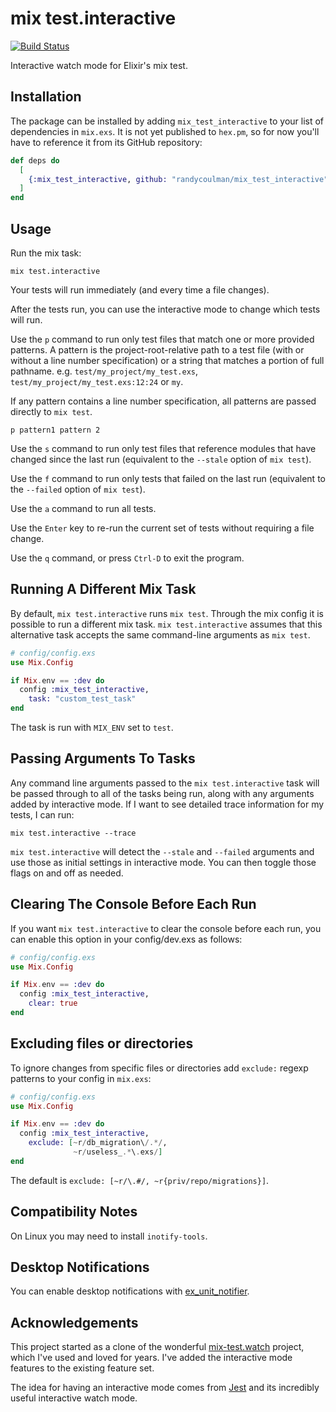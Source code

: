 # mix test.interactive

[![Build Status](https://circleci.com/gh/randycoulman/mix_test_interactive.svg?style=shield)](https://app.circleci.com/pipelines/github/randycoulman/mix_test_interactive)

Interactive watch mode for Elixir's mix test.

## Installation

The package can be installed by adding `mix_test_interactive` to your list of dependencies in `mix.exs`. It is not yet published to `hex.pm`, so for now you'll have to reference it from its GitHub repository:

```elixir
def deps do
  [
    {:mix_test_interactive, github: "randycoulman/mix_test_interactive", branch: "main", only: :dev, runtime: false}
  ]
end
```

## Usage

Run the mix task:

```shell
mix test.interactive
```

Your tests will run immediately (and every time a file changes).

After the tests run, you can use the interactive mode to change which tests will run.

Use the `p` command to run only test files that match one or more provided patterns. A pattern is the project-root-relative path to a test file (with or without a line number specification) or a string that matches a portion of full pathname. e.g. `test/my_project/my_test.exs`, `test/my_project/my_test.exs:12:24` or `my`.

If any pattern contains a line number specification, all patterns are passed directly to `mix test`.

```
p pattern1 pattern 2
```

Use the `s` command to run only test files that reference modules that have changed since the last run (equivalent to the `--stale` option of `mix test`).

Use the `f` command to run only tests that failed on the last run (equivalent to the `--failed` option of `mix test`).

Use the `a` command to run all tests.

Use the `Enter` key to re-run the current set of tests without requiring a file change.

Use the `q` command, or press `Ctrl-D` to exit the program.

## Running A Different Mix Task

By default, `mix test.interactive` runs `mix test`. Through the mix config it is possible to run a different mix task. `mix test.interactive` assumes that this alternative task accepts the same command-line arguments as `mix test`.

```elixir
# config/config.exs
use Mix.Config

if Mix.env == :dev do
  config :mix_test_interactive,
    task: "custom_test_task"
end
```

The task is run with `MIX_ENV` set to `test`.

## Passing Arguments To Tasks

Any command line arguments passed to the `mix test.interactive` task will be passed
through to all of the tasks being run, along with any arguments added by interactive mode. If I want to see detailed trace information for my tests, I can run:

```
mix test.interactive --trace
```

`mix test.interactive` will detect the `--stale` and `--failed` arguments and use those as initial settings in interactive mode. You can then toggle those flags on and off as needed.

## Clearing The Console Before Each Run

If you want `mix test.interactive` to clear the console before each run, you can
enable this option in your config/dev.exs as follows:

```elixir
# config/config.exs
use Mix.Config

if Mix.env == :dev do
  config :mix_test_interactive,
    clear: true
end
```

## Excluding files or directories

To ignore changes from specific files or directories add `exclude:` regexp
patterns to your config in `mix.exs`:

```elixir
# config/config.exs
use Mix.Config

if Mix.env == :dev do
  config :mix_test_interactive,
    exclude: [~r/db_migration\/.*/,
              ~r/useless_.*\.exs/]
end
```

The default is `exclude: [~r/\.#/, ~r{priv/repo/migrations}]`.

## Compatibility Notes

On Linux you may need to install `inotify-tools`.

## Desktop Notifications

You can enable desktop notifications with
[ex_unit_notifier](https://github.com/navinpeiris/ex_unit_notifier).

## Acknowledgements

This project started as a clone of the wonderful [mix-test.watch](https://github.com/lpil/mix-test.watch) project, which I've used and loved for years. I've added the interactive mode features to the existing feature set.

The idea for having an interactive mode comes from [Jest](https://jestjs.io/) and its incredibly useful interactive watch mode.
